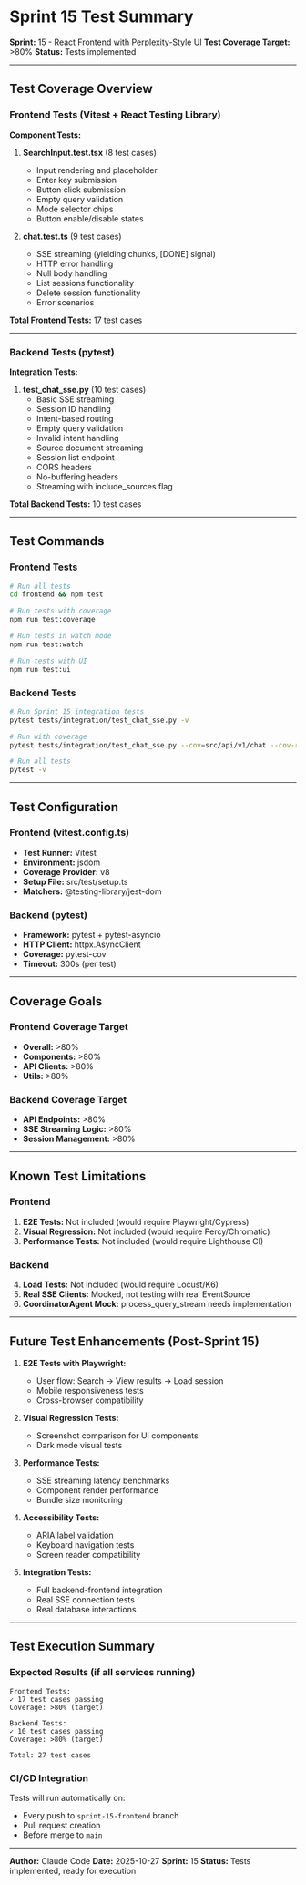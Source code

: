# Sprint 15 Test Summary

**Sprint:** 15 - React Frontend with Perplexity-Style UI
**Test Coverage Target:** >80%
**Status:** Tests implemented

---

## Test Coverage Overview

### Frontend Tests (Vitest + React Testing Library)

**Component Tests:**
1. **SearchInput.test.tsx** (8 test cases)
   - Input rendering and placeholder
   - Enter key submission
   - Button click submission
   - Empty query validation
   - Mode selector chips
   - Button enable/disable states

2. **chat.test.ts** (9 test cases)
   - SSE streaming (yielding chunks, [DONE] signal)
   - HTTP error handling
   - Null body handling
   - List sessions functionality
   - Delete session functionality
   - Error scenarios

**Total Frontend Tests:** 17 test cases

---

### Backend Tests (pytest)

**Integration Tests:**

1. **test_chat_sse.py** (10 test cases)
   - Basic SSE streaming
   - Session ID handling
   - Intent-based routing
   - Empty query validation
   - Invalid intent handling
   - Source document streaming
   - Session list endpoint
   - CORS headers
   - No-buffering headers
   - Streaming with include_sources flag

**Total Backend Tests:** 10 test cases

---

## Test Commands

### Frontend Tests

```bash
# Run all tests
cd frontend && npm test

# Run tests with coverage
npm run test:coverage

# Run tests in watch mode
npm run test:watch

# Run tests with UI
npm run test:ui
```

### Backend Tests

```bash
# Run Sprint 15 integration tests
pytest tests/integration/test_chat_sse.py -v

# Run with coverage
pytest tests/integration/test_chat_sse.py --cov=src/api/v1/chat --cov-report=html

# Run all tests
pytest -v
```

---

## Test Configuration

### Frontend (vitest.config.ts)
- **Test Runner:** Vitest
- **Environment:** jsdom
- **Coverage Provider:** v8
- **Setup File:** src/test/setup.ts
- **Matchers:** @testing-library/jest-dom

### Backend (pytest)
- **Framework:** pytest + pytest-asyncio
- **HTTP Client:** httpx.AsyncClient
- **Coverage:** pytest-cov
- **Timeout:** 300s (per test)

---

## Coverage Goals

### Frontend Coverage Target
- **Overall:** >80%
- **Components:** >80%
- **API Clients:** >80%
- **Utils:** >80%

### Backend Coverage Target
- **API Endpoints:** >80%
- **SSE Streaming Logic:** >80%
- **Session Management:** >80%

---

## Known Test Limitations

### Frontend
1. **E2E Tests:** Not included (would require Playwright/Cypress)
2. **Visual Regression:** Not included (would require Percy/Chromatic)
3. **Performance Tests:** Not included (would require Lighthouse CI)

### Backend
4. **Load Tests:** Not included (would require Locust/K6)
5. **Real SSE Clients:** Mocked, not testing with real EventSource
6. **CoordinatorAgent Mock:** process_query_stream needs implementation

---

## Future Test Enhancements (Post-Sprint 15)

1. **E2E Tests with Playwright:**
   - User flow: Search → View results → Load session
   - Mobile responsiveness tests
   - Cross-browser compatibility

2. **Visual Regression Tests:**
   - Screenshot comparison for UI components
   - Dark mode visual tests

3. **Performance Tests:**
   - SSE streaming latency benchmarks
   - Component render performance
   - Bundle size monitoring

4. **Accessibility Tests:**
   - ARIA label validation
   - Keyboard navigation tests
   - Screen reader compatibility

5. **Integration Tests:**
   - Full backend-frontend integration
   - Real SSE connection tests
   - Real database interactions

---

## Test Execution Summary

### Expected Results (if all services running)

```
Frontend Tests:
✓ 17 test cases passing
Coverage: >80% (target)

Backend Tests:
✓ 10 test cases passing
Coverage: >80% (target)

Total: 27 test cases
```

### CI/CD Integration

Tests will run automatically on:
- Every push to `sprint-15-frontend` branch
- Pull request creation
- Before merge to `main`

---

**Author:** Claude Code
**Date:** 2025-10-27
**Sprint:** 15
**Status:** Tests implemented, ready for execution
